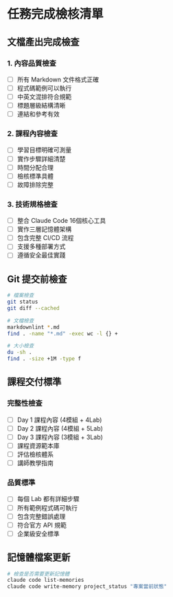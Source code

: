 # 任務完成檢核清單

## 文檔產出完成檢查
### 1. 內容品質檢查
- [ ] 所有 Markdown 文件格式正確
- [ ] 程式碼範例可以執行
- [ ] 中英文混排符合規範
- [ ] 標題層級結構清晰
- [ ] 連結和參考有效

### 2. 課程內容檢查
- [ ] 學習目標明確可測量
- [ ] 實作步驟詳細清楚
- [ ] 時間分配合理
- [ ] 檢核標準具體
- [ ] 故障排除完整

### 3. 技術規格檢查
- [ ] 整合 Claude Code 16個核心工具
- [ ] 實作三層記憶體架構
- [ ] 包含完整 CI/CD 流程
- [ ] 支援多種部署方式
- [ ] 遵循安全最佳實踐

## Git 提交前檢查
```bash
# 檔案檢查
git status
git diff --cached

# 文檔檢查
markdownlint *.md
find . -name "*.md" -exec wc -l {} +

# 大小檢查
du -sh .
find . -size +1M -type f
```

## 課程交付標準
### 完整性檢查
- [ ] Day 1 課程內容 (4模組 + 4Lab)
- [ ] Day 2 課程內容 (4模組 + 5Lab)  
- [ ] Day 3 課程內容 (3模組 + 3Lab)
- [ ] 課程資源範本庫
- [ ] 評估檢核體系
- [ ] 講師教學指南

### 品質標準
- [ ] 每個 Lab 都有詳細步驟
- [ ] 所有範例程式碼可執行
- [ ] 包含完整錯誤處理
- [ ] 符合官方 API 規範
- [ ] 企業級安全標準

## 記憶體檔案更新
```bash
# 檢查是否需要更新記憶體
claude code list-memories
claude code write-memory project_status "專案當前狀態"
```